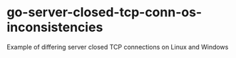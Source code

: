 # go-server-closed-tcp-conn-os-inconsistencies
Example of differing server closed TCP connections on Linux and Windows
